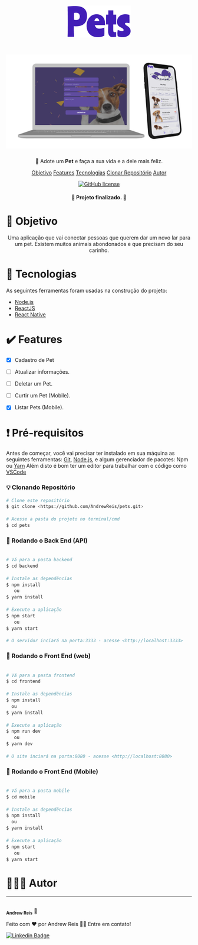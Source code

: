 <h1 align="center">
    <h1 align="center">  <img alt="logo" title="#Pets" src="https://github.com/AndrewReis/pets/blob/master/assets/logo.png" /> </h1>
</h1>


<h1 align="center">
  <img alt="Banner" title="#Banner" src="https://github.com/AndrewReis/pets/blob/master/assets/pets-github.png" />
</h1>

<p align="center">🐶 Adote um <strong>Pet</strong> e faça a sua vida e a dele mais feliz. </p>

<p align="center">
 <a href="#objetivo">Objetivo</a> 
 <a href="#features">Features</a>  
 <a href="#tecnologias">Tecnologias</a>  
 <a href="#clone">Clonar Repositório</a> 
 <a href="#autor">Autor</a> 
</p>
<p  align="center"><a href="https://github.com/AndrewReis/BE-THE-HERO-WEB/blob/master/LICENSE.txt"><img alt="GitHub license" src="https://img.shields.io/github/license/AndrewReis/BE-THE-HERO-WEB"></a></p>

<h4 align="center"> 
	🚀  Projeto finalizado.  🚀
</h4>


<h1 id='objetivo'> 🎯 Objetivo </h1>


<p align="center">
	Uma aplicação que vai conectar pessoas que querem dar um novo lar para um pet. Existem muitos animais abondonados e que precisam do seu carinho.
</p>
	



<h1 id='tecnologias'> 🤖 Tecnologias </h1>

As seguintes ferramentas foram usadas na construção do projeto:

- [Node.js](https://nodejs.org/en/)
- [ReactJS](https://pt-br.reactjs.org/)
- [React Native](https://reactnative.dev/)


<h1 id='features'> ✔️ Features </h1>

- [x] Cadastro de Pet
- [ ] Atualizar informações.
- [ ] Deletar um Pet.
- [ ] Curtir um Pet (Mobile).
- [x] Listar Pets (Mobile).


<h1 id='clone'>❗ Pré-requisitos</h1>

Antes de começar, você vai precisar ter instalado em sua máquina as seguintes ferramentas:
[Git](https://git-scm.com), [Node.js](https://nodejs.org/en/), e algum gerenciador de pacotes: Npm ou [Yarn](https://yarnpkg.com/) 
Além disto é bom ter um editor para trabalhar com o código como [VSCode](https://code.visualstudio.com/)


### 💡 Clonando Repositório

```bash
# Clone este repositório
$ git clone <https://github.com/AndrewReis/pets.git>

# Acesse a pasta do projeto no terminal/cmd
$ cd pets
```

### 🎲 Rodando o Back End (API)

```bash

# Vá para a pasta backend
$ cd backend

# Instale as dependências
$ npm install
   ou
$ yarn install

# Execute a aplicação
$ npm start
   ou
$ yarn start

# O servidor inciará na porta:3333 - acesse <http://localhost:3333>
```

### 🎲 Rodando o Front End (web)

```bash

# Vá para a pasta frontend
$ cd frontend

# Instale as dependências
$ npm install
  ou
$ yarn install

# Execute a aplicação
$ npm run dev
   ou
$ yarn dev

# O site inciará na porta:8080 - acesse <http://localhost:8080>
```

### 🎲 Rodando o Front End (Mobile)

```bash

# Vá para a pasta mobile
$ cd mobile

# Instale as dependências
$ npm install
  ou
$ yarn install

# Execute a aplicação
$ npm start
   ou
$ yarn start


```


<h1 id='autor'> 🙋🏽‍♂️ Autor </h1>

---

 <img style="border-radius: 50%;" src="https://avatars3.githubusercontent.com/u/60078687?s=460&u=83742fab7b35f433986c6fbe25df935441b6a743&v=4" width="100px;" alt=""/>
 <br />
 <sub><b>Andrew Reis</b></sub></a> 🚀


Feito com ❤️ por Andrew Reis 👋🏽 Entre em contato!

[![Linkedin Badge](https://img.shields.io/badge/-Andrew-blue?style=flat-square&logo=Linkedin&logoColor=white&link=https://www.linkedin.com/in/andrew-reis/)](https://www.linkedin.com/in/andrew-reis/) 

